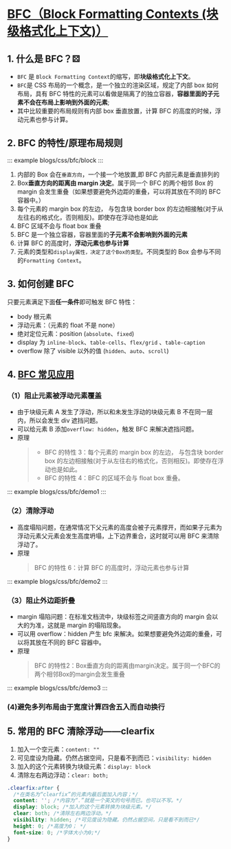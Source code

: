 <!--
 * @Description:
 * @Date: 2024-08-23 16:04:10
 * @LastEditTime: 2024-10-09 17:48:57
-->

# [BFC（Block Formatting Contexts (块级格式化上下文)）](https://blog.csdn.net/DFF1993/article/details/80394150)

## 1. 什么是 BFC？⚄

- `BFC` 是 `Block Formatting Context`的缩写，即**块级格式化上下文**。
- `BFC`是 CSS 布局的一个概念，是一个独立的渲染区域，规定了内部 box 如何布局，具有 BFC 特性的元素可以看做是隔离了的独立容器，**容器里面的子元素不会在布局上影响到外面的元素**;
- 其中比较重要的布局规则有内部 box 垂直放置，计算 BFC 的高度的时候，浮动元素也参与计算。

## 2. BFC 的特性/原理布局规则

::: example
blogs/css/bfc/block
:::

1. 内部的 Box 会在`垂直方向`，一个接一个地放置,即 BFC 内部元素是垂直排列的
2. Box**垂直方向的距离由 margin 决定**。属于同一个 BFC 的两个相邻 Box 的 margin 会发生重叠（如果想要避免外边距的重叠，可以将其放在不同的 BFC 容器中。）
3. 每个元素的 margin box 的左边， 与包含块 border box 的左边相接触(对于从左往右的格式化，否则相反)。即使存在浮动也是如此
4. BFC 区域不会与 float box 重叠
5. BFC 是一个独立容器，容器里面的**子元素不会影响到外面的元素**
6. 计算 BFC 的高度时，**浮动元素也参与计算**
7. 元素的类型和`display属性，决定了这个Box的类型`。不同类型的 Box 会参与不同的`Formatting Context`。

## 3. 如何创建 BFC

只要元素满足下面**任一条件**即可触发 BFC 特性：

- body 根元素
- 浮动元素：（元素的 float 不是 none）
- 绝对定位元素：position (`absolute`、`fixed`)
- display 为 `inline-block`、`table-cells`、`flex/grid` 、`table-caption`
- overflow 除了 visible 以外的值 (`hidden`、`auto`、`scroll`)

## 4. [BFC 常见应用](https://blog.csdn.net/DFF1993/article/details/80394150)

### （1）阻止元素被浮动元素覆盖

- 由于块级元素 A 发生了浮动，所以和未发生浮动的块级元素 B 不在同一层内，所以会发生 div 遮挡问题。
- 可以给元素 B 添加`overflow: hidden`，触发 BFC 来解决遮挡问题。
- 原理
  > - BFC 的特性 3：每个元素的 margin box 的左边， 与包含块 border box 的左边相接触(对于从左往右的格式化，否则相反)。即使存在浮动也是如此。  
  > - BFC 的特性 4：BFC 的区域不会与 float box 重叠。

::: example
blogs/css/bfc/demo1
:::

### （2）清除浮动

- 高度塌陷问题，在通常情况下父元素的高度会被子元素撑开，而如果子元素为浮动元素父元素会发生高度坍塌，上下边界重合，这时就可以用 BFC 来清除浮动了。
- 原理
  > BFC 的特性 6：计算 BFC 的高度时，浮动元素也参与计算

::: example
blogs/css/bfc/demo2
:::

### （3）阻止外边距折叠
- margin 塌陷问题：在标准文档流中，块级标签之间竖直方向的 margin 会以大的为准，这就是 margin 的塌陷现象。
- 可以用 overflow：hidden 产生 bfc 来解决。如果想要避免外边距的重叠，可以将其放在不同的 BFC 容器中。
- 原理
  > BFC 的特性2：Box垂直方向的距离由margin决定。属于同一个BFC的两个相邻Box的margin会发生重叠


::: example
blogs/css/bfc/demo3
:::
###  (4)避免多列布局由于宽度计算四舍五入而自动换行

## 5. 常用的 BFC 清除浮动——clearfix
1. 加入一个空元素：`content: ""`
1. 可见度设为隐藏。仍然占据空间，只是看不到而已：`visibility: hidden`
1. 加入的这个元素转换为块级元素：`display: block`
1. 清除左右两边浮动：`clear: both; `

```css
.clearfix:after {
  /*在类名为“clearfix”的元素内最后面加入内容；*/
  content: ''; /*内容为“.”就是一个英文的句号而已。也可以不写。*/
  display: block; /*加入的这个元素转换为块级元素。*/
  clear: both; /*清除左右两边浮动。*/
  visibility: hidden; /*可见度设为隐藏。仍然占据空间，只是看不到而已*/
  height: 0; /*高度为0； */
  font-size: 0; /*字体大小为0;*/
}
```
